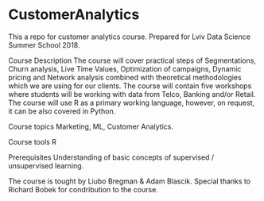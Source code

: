 # CustomerAnalytics
This a repo for customer analytics course. Prepared for Lviv Data Science Summer School 2018.

Course Description
The course will cover practical steps of Segmentations, Churn analysis, Live Time Values, Optimization of campaigns, Dynamic pricing and Network analysis combined with theoretical methodologies which we are using for our clients. The course will contain five workshops where students will be working with data from Telco, Banking and/or Retail. 
The course will use R as a primary working language, however, on request, it can be also covered in Python.

Course topics
Marketing, ML, Customer Analytics.

Course tools
R

Prerequisites
Understanding of basic concepts of supervised / unsupervised learning.

The course is tought by Liubo Bregman & Adam Blascik. Special thanks to Richard Bobek for condribution to the course. 

